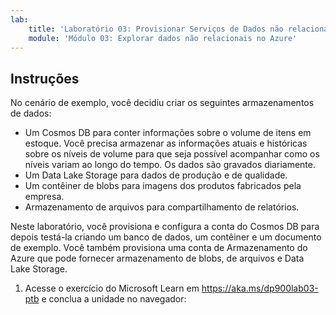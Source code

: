 ```yaml
---
lab:
    title: 'Laboratório 03: Provisionar Serviços de Dados não relacionais do Azure'
    module: 'Módulo 03: Explorar dados não relacionais no Azure'
---
```


## Instruções
No cenário de exemplo, você decidiu criar os seguintes armazenamentos de dados:

* Um Cosmos DB para conter informações sobre o volume de itens em estoque. Você precisa armazenar as informações atuais e históricas sobre os níveis de volume para que seja possível acompanhar como os níveis variam ao longo do tempo. Os dados são gravados diariamente.
* Um Data Lake Storage para dados de produção e de qualidade.
* Um contêiner de blobs para imagens dos produtos fabricados pela empresa.
* Armazenamento de arquivos para compartilhamento de relatórios.

Neste laboratório, você provisiona e configura a conta do Cosmos DB para depois testá-la criando um banco de dados, um contêiner e um documento de exemplo. Você também provisiona uma conta de Armazenamento do Azure que pode fornecer armazenamento de blobs, de arquivos e Data Lake Storage.

1.	Acesse o exercício do Microsoft Learn em https://aka.ms/dp900lab03-ptb e conclua a unidade no navegador: 
